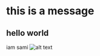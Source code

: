 # this is a message
hello world <br>
---
iam sami
![alt text](https://www.google.com/url?sa=i&url=https%3A%2F%2Feducation.nationalgeographic.org%2Fresource%2Focean%2F&psig=AOvVaw3xWapmjjyifCK31q9bhHk8&ust=1730442434181000&source=images&cd=vfe&opi=89978449&ved=0CBAQjRxqFwoTCPizjcf-t4kDFQAAAAAdAAAAABAE)
